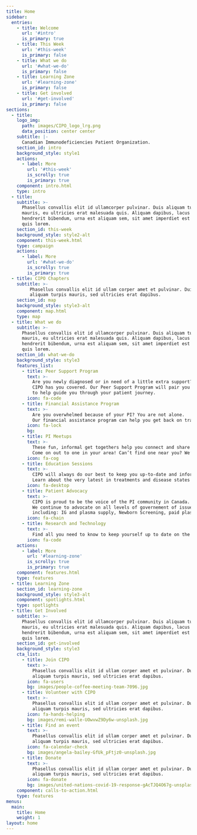 ```yaml
---
title: Home
sidebar:
  entries:
    - title: Welcome
      url: '#intro'
      is_primary: true
    - title: This Week
      url: '#this-week'
      is_primary: false
    - title: What we do
      url: '#what-we-do'
      is_primary: false
    - title: Learning Zone
      url: '#learning-zone'
      is_primary: false
    - title: Get involved
      url: '#get-involved'
      is_primary: false
sections:
  - title:
    logo_img:
      path: images/CIPO_logo_lrg.png 
      data_position: center center
    subtitle: |-
      Canadian Immunodeficiencies Patient Organization.  
    section_id: intro
    background_style: style1
    actions:
      - label: More
        url: '#this-week'
        is_scrolly: true
        is_primary: true
    component: intro.html
    type: intro
  - title:
    subtitle: >-
      Phasellus convallis elit id ullamcorper pulvinar. Duis aliquam turpis
      mauris, eu ultricies erat malesuada quis. Aliquam dapibus, lacus eget
      hendrerit bibendum, urna est aliquam sem, sit amet imperdiet est velit
      quis lorem.
    section_id: this-week
    background_style: style2-alt
    component: this-week.html
    type: campaign
    actions:
      - label: More
        url: '#what-we-do'
        is_scrolly: true
        is_primary: true
  - title: CIPO Chapters
    subtitle: >-
         Phasellus convallis elit id ullam corper amet et pulvinar. Duis
         aliquam turpis mauris, sed ultricies erat dapibus.
    section_id: map
    background_style: style3-alt
    component: map.html
    type: map
  - title: What we do
    subtitle: >-
      Phasellus convallis elit id ullamcorper pulvinar. Duis aliquam turpis
      mauris, eu ultricies erat malesuada quis. Aliquam dapibus, lacus eget
      hendrerit bibendum, urna est aliquam sem, sit amet imperdiet est velit
      quis lorem.
    section_id: what-we-do
    background_style: style3
    features_list:
      - title: Peer Support Program
        text: >-
          Are you newly diagnosed or in need of a little extra support? 
          CIPO has you covered. Our Peer Support Program will pair you with a specially trained coach, 
          to help guide you through your patient journey.
        icon: fa-code
      - title: Financial Assistance Program
        text: >-
          Are you overwhelmed because of your PI? You are not alone. 
          Our financial assistance program can help you get back on track. 
        icon: fa-lock
        bg: 
      - title: PI Meetups
        text: >-
          These fun, informal get togethers help you connect and share with others who understand exactly what you are experiencing. 
          Come on out to one in your area! Can’t find one near you? We’ll give you everything you need to get you started.
        icon: fa-cog
      - title: Education Sessions
        text: >-
          CIPO will always do our best to keep you up-to-date and informed. 
          Learn about the very latest in treatments and disease states regarding PI.
        icon: fa-desktop
      - title: Patient Advocacy
        text: >-
          CIPO is proud to be the voice of the PI community in Canada. 
          We continue to advocate on all levels of governement of issues relating to the PI, 
          including: IG and plasma supply, Newborn Screening, paid plasma, Emergency Medicine, Comprehensive Care, and more.
        icon: fa-chain
      - title: Research and Technology
        text: >-
          Find all you need to know to keep yourself up to date on the latest in research and technology in PI treatment and IG. 
        icon: fa-code
    actions:
      - label: More
        url: '#learning-zone'
        is_scrolly: true
        is_primary: true
    component: features.html
    type: features
  - title: Learning Zone
    section_id: learning-zone
    background_style: style3-alt
    component: spotlights.html
    type: spotlights
  - title: Get Involved
    subtitle: >-
      Phasellus convallis elit id ullamcorper pulvinar. Duis aliquam turpis
      mauris, eu ultricies erat malesuada quis. Aliquam dapibus, lacus eget
      hendrerit bibendum, urna est aliquam sem, sit amet imperdiet est velit
      quis lorem.
    section_id: get-involved
    background_style: style3
    cta_list:
      - title: Join CIPO
        text: >-
          Phasellus convallis elit id ullam corper amet et pulvinar. Duis
          aliquam turpis mauris, sed ultricies erat dapibus.
        icon: fa-users
        bg: images/people-coffee-meeting-team-7096.jpg
      - title: Volunteer with CIPO
        text: >-
          Phasellus convallis elit id ullam corper amet et pulvinar. Duis
          aliquam turpis mauris, sed ultricies erat dapibus.
        icon: fa-hands-helping
        bg: images/remi-walle-UOwvwZ9Dy6w-unsplash.jpg
      - title: Find an event
        text: >-
          Phasellus convallis elit id ullam corper amet et pulvinar. Duis
          aliquam turpis mauris, sed ultricies erat dapibus.
        icon: fa-calendar-check
        bg: images/angela-bailey-GfUk_pFtjz0-unsplash.jpg
      - title: Donate
        text: >-
          Phasellus convallis elit id ullam corper amet et pulvinar. Duis
          aliquam turpis mauris, sed ultricies erat dapibus.
        icon: fa-donate
        bg: images/united-nations-covid-19-response-gAcTJQ4O67g-unsplash.gif
    component: calls-to-action.html
    type: features
menus:
  main:
    title: Home
    weight: 1
layout: home
---
```

